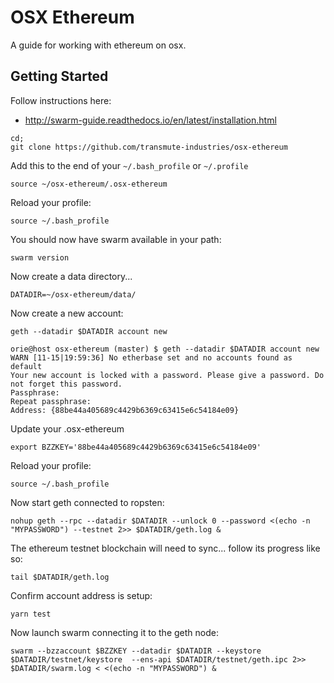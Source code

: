 # OSX Ethereum

A guide for working with ethereum on osx.

## Getting Started

Follow instructions here:

- http://swarm-guide.readthedocs.io/en/latest/installation.html

```
cd;
git clone https://github.com/transmute-industries/osx-ethereum
```

Add this to the end of your `~/.bash_profile` or `~/.profile`

```
source ~/osx-ethereum/.osx-ethereum
```

Reload your profile:

```
source ~/.bash_profile
```

You should now have swarm available in your path:

```
swarm version
```

Now create a data directory...

```
DATADIR=~/osx-ethereum/data/
```

Now create a new account:

```
geth --datadir $DATADIR account new
```

```
orie@host osx-ethereum (master) $ geth --datadir $DATADIR account new
WARN [11-15|19:59:36] No etherbase set and no accounts found as default 
Your new account is locked with a password. Please give a password. Do not forget this password.
Passphrase: 
Repeat passphrase: 
Address: {88be44a405689c4429b6369c63415e6c54184e09}
```

Update your .osx-ethereum

```
export BZZKEY='88be44a405689c4429b6369c63415e6c54184e09'
```

Reload your profile:

```
source ~/.bash_profile
```

Now start geth connected to ropsten:

```
nohup geth --rpc --datadir $DATADIR --unlock 0 --password <(echo -n "MYPASSWORD") --testnet 2>> $DATADIR/geth.log &
```

The ethereum testnet blockchain will need to sync... follow its progress like so:

```
tail $DATADIR/geth.log
```

Confirm account address is setup:

```
yarn test
```

Now launch swarm connecting it to the geth node:

```
swarm --bzzaccount $BZZKEY --datadir $DATADIR --keystore $DATADIR/testnet/keystore  --ens-api $DATADIR/testnet/geth.ipc 2>> $DATADIR/swarm.log < <(echo -n "MYPASSWORD") &
```